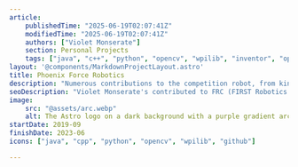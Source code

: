 ```yaml
---
article: 
    publishedTime: "2025-06-19T02:07:41Z"
    modifiedTime: "2025-06-19T02:07:41Z"
    authors: ["Violet Monserate"]
    section: Personal Projects
    tags: ["java", "c++", "python", "opencv", "wpilib", "inventor", "opensource"]
layout: '@components/MarkdownProjectLayout.astro'
title: Phoenix Force Robotics
description: "Numerous contributions to the competition robot, from kinematics to award-winning computer vision"
seoDescription: "Violet Monserate's contributed to FRC (FIRST Robotics Competition) in Java, C++, Python, Inventor, winning Industrial Design Award for Computer Vision. "
image:
    src: "@assets/arc.webp"
    alt: The Astro logo on a dark background with a purple gradient arc.
startDate: 2019-09
finishDate: 2023-06
icons: ["java", "cpp", "python", "opencv", "wpilib", "github"]

---
```

